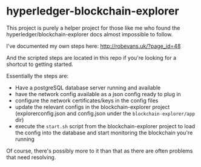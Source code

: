 # hyperledger-blockchain-explorer

This project is purely a helper project for those like me who found the hyperledger/blockchain-explorer docs almost impossible to follow.

I've documented my own steps here: http://robevans.uk/?page_id=48

And the scripted steps are located in this repo if you're looking for a shortcut to getting started.

Essentially the steps are:

* Have a postgreSQL database server running and available
* have the network config available as a json config ready to plug in
* configure the network certificates/keys in the config files
* update the relevant configs in the blockchain-explorer project (explorerconfig.json and config.json under the `blockchain-explorer/app` dir)
* execute the `start.sh` script from the blockchain-explorer project to load the config into the database and start monitoring the blockchain you're running

Of course, there's possibly more to it than that as there are often problems that need resolving.


  
